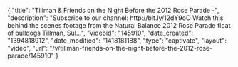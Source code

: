 {
    "title": "Tillman & Friends on the Night Before the 2012 Rose Parade -",
    "description": "Subscribe to our channel: http:\/\/bit.ly\/12dY9oO Watch this behind the scenes footage from the Natural Balance 2012 Rose Parade float of bulldogs Tillman, Sul...",
    "videoid": "145910",
    "date_created": "1394818912",
    "date_modified": "1418181188",
    "type": "captivate",
    "layout": "video",
    "url": "\/v\/tillman-friends-on-the-night-before-the-2012-rose-parade\/145910"
}